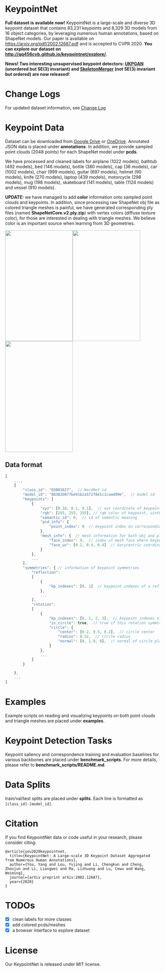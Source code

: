 # KeypointNet

**Full dataset is available now!** KeypointNet is a large-scale and diverse 3D keypoint dataset that contains
83,231 keypoints and 8,329 3D models from 16 object categories, by leveraging numerous human annotations, based on ShapeNet models. Our paper is available on https://arxiv.org/pdf/2002.12687.pdf and is accepted to CVPR 2020. **You can explore our dataset on <a href="http://qq456cvb.github.io/keypointnet/explore/" target="_blank">http://qq456cvb.github.io/keypointnet/explore/</a>**.

**News! Two interesting unsupervised keypoint detectors: [UKPGAN](https://github.com/qq456cvb/UKPGAN) (unordered but SE(3) invariant) and [SkeletonMerger](https://github.com/eliphatfs/SkeletonMerger) (not SE(3) invariant but ordered) are now released!**

# Change Logs
For updated dataset information, see [Change Log](CHANGELOG.md)

# Keypoint Data
Dataset can be downloaded from <a href="https://drive.google.com/drive/folders/1_d1TzZEF25Wy5kRj5ZugrgGeyf7xxu8F?usp=sharing" target="_blank">Google Drive</a>  or <a href="https://1drv.ms/u/s!Aj0NuSsDz6hDyF3LT3xaPkXK9DXC?e=kcrfSg" target="_blank">OneDrive</a>. Annotated JSON data is placed under **annotations**. In addition, we provide sampled point clouds (2048 points) for each ShapeNet model under **pcds**.

We have processed and cleaned labels for airplane (1022 models), bathtub (492 models), bed (146 models), bottle (380 models), cap (38 models), car (1002 models), chair (999 models), guitar (697 models), helmet (90 models), knife (270 models), laptop (439 models), motorcycle (298 models), mug (198 models), skateboard (141 models), table (1124 models) and vessel (910 models).

**UPDATE:** we have managed to add **color** information onto sampled point clouds and keypoints. In addition, since processing raw ShapeNet obj file as colored triangle meshes is painful, we have generated corresponding ply files (named **ShapeNetCore.v2.ply.zip**) with vertex colors (diffuse texture color), for those are interested in dealing with triangle meshes. We believe color is an important source when learning from 3D geometries.

<img src="examples/captures/pcd.png" width="220" height="360" /><img src="examples/captures/obj.png" width="220" height="360" /><img src="examples/captures/ply.png" width="220" height="360" />
<!-- ![pcd](examples/captures/pcd.png){:height="360px" width="160px"}
![obj](examples/captures/obj.png){:height="360px" width="160px"}
![ply](examples/captures/ply.png){:height="360px" width="160px"} -->

## Data format
```javascript
[
    ...,
    {  
        "class_id": "03001627",  // WordNet id
        "model_id": "88382b877be91b2a572f8e1c1caad99e",  // model id
        "keypoints": [
            {
                "xyz": [0.16, 0.1, 0.1],  // xyz coordinate of keypoint
                "rgb": [255, 255, 255], // rgb color of keypoint, uint8
                "semantic_id": 0,  // id of semantic meaning
                "pcd_info": {
                    "point_index": 0  // keypoint index on corresponding point cloud
                },
                "mesh_info": {  // mesh information for both obj and ply files
                    "face_index": 0,  // index of mesh face where keypoint lies
                    "face_uv": [0.2, 0.4, 0.4]  // barycentric coordinate on corresponding mesh face
                }
            },
            ...
        ],
        "symmetries": { // information of keypoint symmetries
            "reflection": 
            [
                {
                    "kp_indexes": [0, 1]  // keypoint indexes of a reflection symmetric group
                },
                ...
            ],
            "rotation":
            [
                {
                    "kp_indexes": [0, 1, 2, 3],  // keypoint indexes of a rotation symmetric group
                    "is_circle": true,  // true if this rotation symmtric group is a rounding circle
                    "circle": {
                        "center": [0.2, 0.5, 0.2],  // circle center
                        "radius": 0.32,  // circle radius
                        "normal": [0, 1.0, 0],  // normal of circle plane
                    }
                },
                ...
            ]
        }

    },
    ...
]
```

# Examples
Example scripts on reading and visualizing keypoints on both point clouds and triangle meshes are placed under **examples**.

# Keypoint Detection Tasks
Keypoint saliency and correspondence training and evaluation baselines for various backbones are placed under **benchmark_scripts**. For more details, please refer to **benchmark_scripts/README.md**.

# Data Splits
train/val/test splits are placed under **splits**. Each line is formatted as `[class_id]-[model_id]`.


# Citation
If you find KeypointNet data or code useful in your research, please consider citing:
```
@article{you2020keypointnet,
  title={KeypointNet: A Large-scale 3D Keypoint Dataset Aggregated from Numerous Human Annotations},
  author={You, Yang and Lou, Yujing and Li, Chengkun and Cheng, Zhoujun and Li, Liangwei and Ma, Lizhuang and Lu, Cewu and Wang, Weiming},
  journal={arXiv preprint arXiv:2002.12687},
  year={2020}
}
```

# TODOs

- [x] clean labels for more classes
- [x] add colored pcds/meshes
- [x] a browser interface to explore dataset

# License
Our KeypointNet is released under MIT license.
